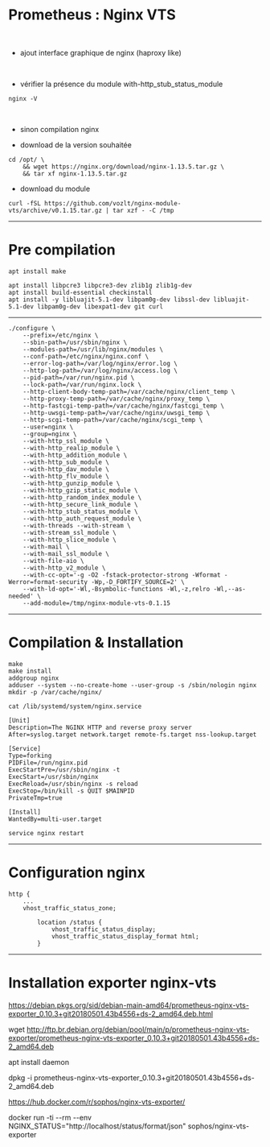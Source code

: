 

# Prometheus : Nginx VTS


<br>


* ajout interface graphique de nginx (haproxy like)

<br>


* vérifier la présence du module with-http_stub_status_module

```
nginx -V
```

<br>


* sinon compilation nginx 

* download de la version souhaitée

```
cd /opt/ \
    && wget https://nginx.org/download/nginx-1.13.5.tar.gz \
    && tar xf nginx-1.13.5.tar.gz
```

* download du module

```
curl -fSL https://github.com/vozlt/nginx-module-vts/archive/v0.1.15.tar.gz | tar xzf - -C /tmp
```

-------------------------------------------------------------------------------------------------

# Pre compilation


```
apt install make
```

```
apt install libpcre3 libpcre3-dev zlib1g zlib1g-dev
apt install build-essential checkinstall
apt install -y libluajit-5.1-dev libpam0g-dev libssl-dev libluajit-5.1-dev libpam0g-dev libexpat1-dev git curl
```

------------------------------------------------------------------------------------------------

```
./configure \
    --prefix=/etc/nginx \
    --sbin-path=/usr/sbin/nginx \
    --modules-path=/usr/lib/nginx/modules \
    --conf-path=/etc/nginx/nginx.conf \
    --error-log-path=/var/log/nginx/error.log \
    --http-log-path=/var/log/nginx/access.log \
    --pid-path=/var/run/nginx.pid \
    --lock-path=/var/run/nginx.lock \
    --http-client-body-temp-path=/var/cache/nginx/client_temp \
    --http-proxy-temp-path=/var/cache/nginx/proxy_temp \
    --http-fastcgi-temp-path=/var/cache/nginx/fastcgi_temp \
    --http-uwsgi-temp-path=/var/cache/nginx/uwsgi_temp \
    --http-scgi-temp-path=/var/cache/nginx/scgi_temp \
    --user=nginx \
    --group=nginx \
    --with-http_ssl_module \
    --with-http_realip_module \
    --with-http_addition_module \
    --with-http_sub_module \
    --with-http_dav_module \
    --with-http_flv_module \
    --with-http_gunzip_module \
    --with-http_gzip_static_module \
    --with-http_random_index_module \
    --with-http_secure_link_module \
    --with-http_stub_status_module \
    --with-http_auth_request_module \
    --with-threads --with-stream \
    --with-stream_ssl_module \
    --with-http_slice_module \
    --with-mail \
    --with-mail_ssl_module \
    --with-file-aio \
    --with-http_v2_module \
    --with-cc-opt='-g -O2 -fstack-protector-strong -Wformat -Werror=format-security -Wp,-D_FORTIFY_SOURCE=2' \
    --with-ld-opt='-Wl,-Bsymbolic-functions -Wl,-z,relro -Wl,--as-needed' \
    --add-module=/tmp/nginx-module-vts-0.1.15
```

---------------------------------------------------------------------------------------------

# Compilation & Installation


```
make
make install
addgroup nginx
adduser --system --no-create-home --user-group -s /sbin/nologin nginx
mkdir -p /var/cache/nginx/

cat /lib/systemd/system/nginx.service

[Unit]
Description=The NGINX HTTP and reverse proxy server
After=syslog.target network.target remote-fs.target nss-lookup.target

[Service]
Type=forking
PIDFile=/run/nginx.pid
ExecStartPre=/usr/sbin/nginx -t
ExecStart=/usr/sbin/nginx
ExecReload=/usr/sbin/nginx -s reload
ExecStop=/bin/kill -s QUIT $MAINPID
PrivateTmp=true

[Install]
WantedBy=multi-user.target

service nginx restart
```



--------------------------------------------------------------------------------------------

# Configuration nginx

```
http {
    ...
    vhost_traffic_status_zone;

```

```
        location /status {
            vhost_traffic_status_display;
            vhost_traffic_status_display_format html;
        }
```

-------------------------------------------------------------------------------------------

# Installation exporter nginx-vts


https://debian.pkgs.org/sid/debian-main-amd64/prometheus-nginx-vts-exporter_0.10.3+git20180501.43b4556+ds-2_amd64.deb.html

wget http://ftp.br.debian.org/debian/pool/main/p/prometheus-nginx-vts-exporter/prometheus-nginx-vts-exporter_0.10.3+git20180501.43b4556+ds-2_amd64.deb

apt install daemon

dpkg -i prometheus-nginx-vts-exporter_0.10.3+git20180501.43b4556+ds-2_amd64.deb




https://hub.docker.com/r/sophos/nginx-vts-exporter/


docker run  -ti --rm --env NGINX_STATUS="http://localhost/status/format/json" sophos/nginx-vts-exporter
